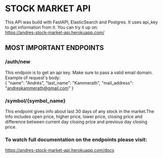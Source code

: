 # STOCK MARKET API  
This API was build with FastAPI, ElasticSearch and Postgres. It uses api_key to get information from it. You can try it up on:  
https://andres-stock-market-api.herokuapp.com/ 

## MOST IMPORTANT ENDPOINTS  
### /auth/new  
This endpoin is to get an api key. Make sure to pass a valid email domain. Example of request's body:  
    {
    "name": "Andrés",
    "last_name": "Kammerath",
    "mail_address": "andreskammerath@gmail.com"
    }  

### /symbol/{symbol_name}  
This endpoint gives info about last 30 days of any stock in the market.The Info includes open price, higher price, lower price, closing price and difference between current day closing price and previous day closing price.  

### To watch full documentation on the endpoints please visit:
https://andres-stock-market-api.herokuapp.com/docs